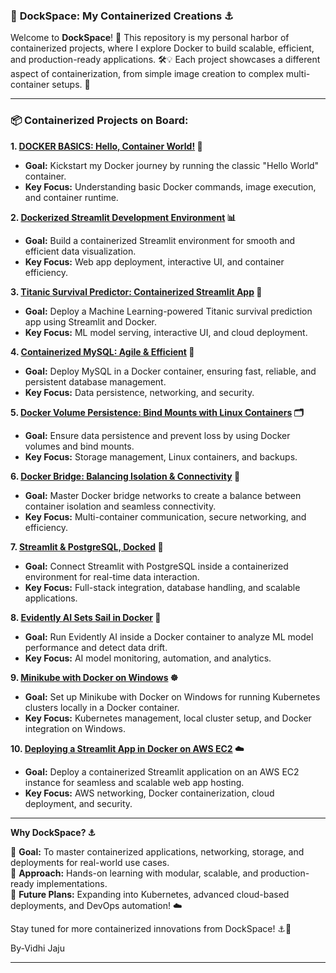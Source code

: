 
### 🐳 **DockSpace: My Containerized Creations ⚓**  

Welcome to **DockSpace**! 🌊 This repository is my personal harbor of containerized projects, where I explore Docker to build scalable, efficient, and production-ready applications. 🛠️💡 Each project showcases a different aspect of containerization, from simple image creation to complex multi-container setups. 🚀  

---

### 📦 **Containerized Projects on Board:**  

**1. [DOCKER BASICS: Hello, Container World!](https://github.com/vidhi-jaju/DockSpace/tree/e58f4f66a04d80eea8636f8b2aa8ccab0dc61864/1.DOCKER%20BASICS%3A%20Hello%20World) 🐳**  
   - **Goal:** Kickstart my Docker journey by running the classic "Hello World" container.  
   - **Key Focus:** Understanding basic Docker commands, image execution, and container runtime.  

**2. [Dockerized Streamlit Development Environment](https://github.com/vidhi-jaju/DockSpace/tree/df41de74910a233bef78986f156505a9be520188/2.%20Dockerized%20Streamlit%20Development%20Environment) 📊**  
   - **Goal:** Build a containerized Streamlit environment for smooth and efficient data visualization.  
   - **Key Focus:** Web app deployment, interactive UI, and container efficiency.  

**3. [Titanic Survival Predictor: Containerized Streamlit App](https://github.com/vidhi-jaju/DockSpace/tree/df41de74910a233bef78986f156505a9be520188/3.Titanic%20Survival%20Predictor%20Containerized%20Streamlit%20App) 🚢**  
   - **Goal:** Deploy a Machine Learning-powered Titanic survival prediction app using Streamlit and Docker.  
   - **Key Focus:** ML model serving, interactive UI, and cloud deployment.  

**4. [Containerized MySQL: Agile & Efficient](https://github.com/vidhi-jaju/DockSpace/tree/df41de74910a233bef78986f156505a9be520188/4.%20Containerized%20MySQL%3A%20Agile%20%26%20Efficient%20%F0%9F%90%AC) 🐬**  
   - **Goal:** Deploy MySQL in a Docker container, ensuring fast, reliable, and persistent database management.  
   - **Key Focus:** Data persistence, networking, and security.  

**5. [Docker Volume Persistence: Bind Mounts with Linux Containers](https://github.com/vidhi-jaju/DockSpace/tree/c0a35705d5a4a98cea268e1bd71aedd9ed3faa46/5.%20Docker%20Volume%20Persistence%3A%20Bind%20Mounts%20with%20Linux%20Containers%20) 🗂️**  
   - **Goal:** Ensure data persistence and prevent loss by using Docker volumes and bind mounts.  
   - **Key Focus:** Storage management, Linux containers, and backups.  

**6. [Docker Bridge: Balancing Isolation & Connectivity](https://github.com/vidhi-jaju/DockSpace/tree/5b00bb02b0334f158600cf6affdb21b3df2dcaf9/6.%20Docker%20Bridge%3A%20Balancing%20Isolation%20%26%20Connectivity%20) 🔗**  
   - **Goal:** Master Docker bridge networks to create a balance between container isolation and seamless connectivity.  
   - **Key Focus:** Multi-container communication, secure networking, and efficiency.  

**7. [Streamlit & PostgreSQL, Docked](https://github.com/vidhi-jaju/DockSpace/tree/581f6bc0ed2ce27bb10af153c9ac01fd756bd86a/7.%20Streamlit%20%26%20PostgreSQL%2C%20Docked) 🐘**  
   - **Goal:** Connect Streamlit with PostgreSQL inside a containerized environment for real-time data interaction.  
   - **Key Focus:** Full-stack integration, database handling, and scalable applications.  

**8. [Evidently AI Sets Sail in Docker](https://github.com/vidhi-jaju/DockSpace/tree/df41de74910a233bef78986f156505a9be520188/8.%20Evidently%20AI%20Sets%20Sail%20in%20Docker) 🧠**  
   - **Goal:** Run Evidently AI inside a Docker container to analyze ML model performance and detect data drift.  
   - **Key Focus:** AI model monitoring, automation, and analytics.  

**9. [Minikube with Docker on Windows](https://github.com/vidhi-jaju/DockSpace/blob/2bb494241a67c2699e5c06b778542fe15544bae1/9.%20Minikube%20with%20Docker%20on%20Windows/README.md) ☸️**  
   - **Goal:** Set up Minikube with Docker on Windows for running Kubernetes clusters locally in a Docker container.  
   - **Key Focus:** Kubernetes management, local cluster setup, and Docker integration on Windows.
     
**10. [Deploying a Streamlit App in Docker on AWS EC2](https://github.com/vidhi-jaju/DockSpace/tree/f10349aa4b29be6cb654af3eae3a799905edccfb/10.%20Deploying%20a%20Streamlit%20App%20in%20Docker%20on%20AWS%20EC2) ☁️**
   - **Goal:** Deploy a containerized Streamlit application on an AWS EC2 instance for seamless and scalable web app hosting.  
   - **Key Focus:** AWS networking, Docker containerization, cloud deployment, and security.
---


 **Why DockSpace? ⚓**  

🚀 **Goal:** To master containerized applications, networking, storage, and deployments for real-world use cases.  
🔬 **Approach:** Hands-on learning with modular, scalable, and production-ready implementations.  
🔮 **Future Plans:** Expanding into Kubernetes, advanced cloud-based deployments, and DevOps automation! ☁️  

Stay tuned for more containerized innovations from DockSpace! ⚓🚀  

By-Vidhi Jaju

---
